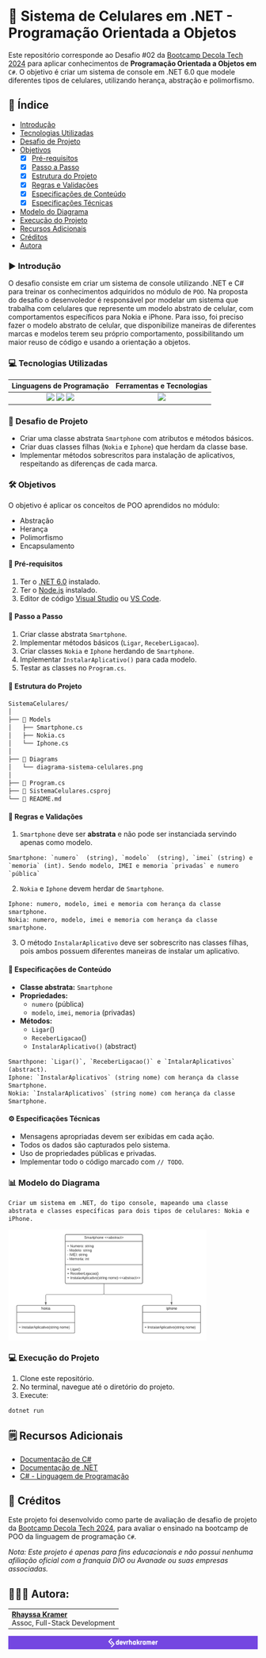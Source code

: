 # 📱 Sistema de Celulares em .NET - Programação Orientada a Objetos

Este repositório corresponde ao Desafio #02 da [Bootcamp Decola Tech 2024](https://web.dio.me/track/decola-tech-avanade-net-developer) para aplicar conhecimentos de **Programação Orientada a Objetos em** `C#`.
O objetivo é criar um sistema de console em .NET 6.0 que modele diferentes tipos de celulares, utilizando herança, abstração e polimorfismo.

## 📑 Índice
- [Introdução]()
- [Tecnologias Utilizadas]()
- [Desafio de Projeto]()
- [Objetivos]()
  - [x] [Pré-requisitos]()
  - [x] [Passo a Passo]()
  - [x] [Estrutura do Projeto]()
  - [x] [Regras e Validações]()
  - [x] [Especificações de Conteúdo]()
  - [x] [Especificações Técnicas]()
- [Modelo do Diagrama]()
- [Execução do Projeto]()
- [Recursos Adicionais]()
- [Créditos]()
- [Autora]()

### ▶️ Introdução
O desafio consiste em criar um sistema de console utilizando .NET e C# para treinar os conhecimentos adquiridos no módulo de `POO`. Na proposta do desafio o desenvoledor é responsável por modelar um sistema que trabalha com celulares que represente um modelo abstrato de celular, com comportamentos específicos para Nokia e iPhone. Para isso, foi preciso fazer o modelo abstrato de celular, que disponibilize maneiras de diferentes marcas e modelos terem seu próprio comportamento, possibilitando um maior reuso de código e usando a orientação a objetos.

### 💻 Tecnologias Utilizadas

| Linguagens de Programação | Ferramentas e Tecnologias |
| :-----------------: | :-----------------------: |
| <img height="40" src="https://skillicons.dev/icons?i=cs"> <img height="40" src="https://skillicons.dev/icons?i=dotnet"> <img height="40" src="https://skillicons.dev/icons?i=nodejs"> | <img height="40" src="https://skillicons.dev/icons?i=vscode">

### 🎯 Desafio de Projeto
- Criar uma classe abstrata `Smartphone` com atributos e métodos básicos.
- Criar duas classes filhas (`Nokia` e `Iphone`) que herdam da classe base.
- Implementar métodos sobrescritos para instalação de aplicativos, respeitando as diferenças de cada marca.

### 🛠️ Objetivos
O objetivo é aplicar os conceitos de POO aprendidos no módulo:
- Abstração
- Herança
- Polimorfismo
- Encapsulamento

#### 📌 Pré-requisitos
1. Ter o [.NET 6.0](https://dotnet.microsoft.com/pt-br/download/dotnet/6.0) instalado.
2. Ter o [Node.js](https://www.nodejs.tech/pt-br/download) instalado.
3. Editor de código [Visual Studio](https://visualstudio.microsoft.com/pt-br/) ou [VS Code](https://code.visualstudio.com/).

#### 🚀 Passo a Passo
1. Criar classe abstrata `Smartphone`.
2. Implementar métodos básicos (`Ligar`, `ReceberLigacao`).
3. Criar classes `Nokia` e `Iphone` herdando de `Smartphone`.
4. Implementar `InstalarAplicativo()` para cada modelo.
5. Testar as classes no `Program.cs`.  

#### 📂 Estrutura do Projeto
```
SistemaCelulares/
│
├── 📁 Models
│   ├── Smartphone.cs
│   ├── Nokia.cs
│   └── Iphone.cs
│
├── 📁 Diagrams
│   └── diagrama-sistema-celulares.png
│
├── 📄 Program.cs
├── 📄 SistemaCelulares.csproj
└── 📄 README.md
```  

#### 📜 Regras e Validações
1. `Smartphone` deve ser **abstrata** e não pode ser instanciada servindo apenas como modelo.
```
Smartphone: `numero`  (string), `modelo`  (string), `imei` (string) e `memoria` (int). Sendo modelo, IMEI e memoria `privadas` e numero `pública`
```
2. `Nokia` e `Iphone` devem herdar de `Smartphone`.
```
Iphone: numero, modelo, imei e memoria com herança da classe smartphone.
Nokia: numero, modelo, imei e memoria com herança da classe smartphone.
```
3. O método `InstalarAplicativo` deve ser sobrescrito nas classes filhas, pois ambos possuem diferentes maneiras de instalar um aplicativo.    

#### 📂 Especificações de Conteúdo
- **Classe abstrata:** `Smartphone`
- **Propriedades:** 
  - `numero` (pública)
  - `modelo`, `imei`, `memoria` (privadas)
- **Métodos:**
  - `Ligar`()
  - `ReceberLigacao`()
  - `InstalarAplicativo()` (abstract)
```
Smarthpone: `Ligar()`, `ReceberLigacao()` e `IntalarAplicativos` (abstract).
Iphone: `InstalarAplicativos` (string nome) com herança da classe Smartphone.
Nokia: `InstalarAplicativos` (string nome) com herança da classe Smartphone.
 ```  

#### ⚙️ Especificações Técnicas
- Mensagens apropriadas devem ser exibidas em cada ação.
- Todos os dados são capturados pelo sistema.
- Uso de propriedades públicas e privadas.
- Implementar todo o código marcado com `// TODO`.  

### 📊 Modelo do Diagrama
```
Criar um sistema em .NET, do tipo console, mapeando uma classe abstrata e classes específicas para dois tipos de celulares: Nokia e iPhone.
```
<img width="400" align="center" src="./images/diagrama.png">

### 💻 Execução do Projeto
1. Clone este repositório.
2. No terminal, navegue até o diretório do projeto.
3. Execute:
```
dotnet run
```

## 🗒️ Recursos Adicionais
- [Documentação de C#](https://learn.microsoft.com/pt-br/dotnet/csharp/)
- [Documentação de .NET](https://learn.microsoft.com/pt-br/dotnet/)
- [C# - Linguagem de Programação](https://dotnet.microsoft.com/pt-br/languages/csharp)

## 🔗 Créditos
Este projeto foi desenvolvido como parte de avaliação de desafio de projeto da [Bootcamp Decola Tech 2024](https://web.dio.me/track/decola-tech-avanade-net-developer), para avaliar o ensinado na bootcamp de POO da linguagem de programação `C#`.

*Nota: Este projeto é apenas para fins educacionais e não possui nenhuma afiliação oficial com a franquia DIO ou Avanade ou suas empresas associadas.*

## 👩🏼‍💻 Autora:
<table style="border=0">
  <tr>
    <td align="left">
      <a href="https://github.com/rhayssakramer">
        <span><b>Rhayssa Kramer</b></span>
      </a>
      <br>
      <span>Assoc, Full-Stack Development</span>
    </td>
  </tr>
</table>

<div align="center"><a href="https://github.com/rhayssakramer"><img src="https://github.com/rhayssakramer/rhayssakramer/blob/main/img/rodape.png"></a></div>
